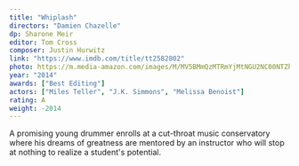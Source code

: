 ```yaml
---
title: "Whiplash"
directors: "Damien Chazelle"
dp: Sharone Meir
editor: Tom Cross
composer: Justin Hurwitz
link: "https://www.imdb.com/title/tt2582802"
photo: https://m.media-amazon.com/images/M/MV5BMmQzMTRmYjMtNGU2NC00NTZhLWE5OWQtODExNzg2MDYzMWUwXkEyXkFqcGdeQXVyNTc3MjUzNTI@._V1_FMjpg_UX1024_.jpg
year: "2014"
awards: ["Best Editing"]
actors: ["Miles Teller", "J.K. Simmons", "Melissa Benoist"]
rating: A
weight: -2014
---
```


A promising young drummer enrolls at a cut-throat music conservatory where his dreams of greatness are mentored by an instructor who will stop at nothing to realize a student's potential.
